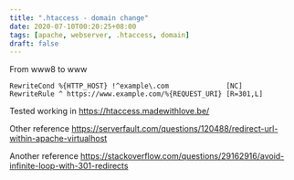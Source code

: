 ```yaml
---
title: ".htaccess - domain change"
date: 2020-07-10T00:20:25+08:00
tags: [apache, webserver, .htaccess, domain]
draft: false
---
```


From www8 to www
```
RewriteCond %{HTTP_HOST} !^example\.com              [NC]
RewriteRule ^ https://www.example.com/%{REQUEST_URI} [R=301,L]
```
Tested working in https://htaccess.madewithlove.be/

Other reference https://serverfault.com/questions/120488/redirect-url-within-apache-virtualhost

Another reference https://stackoverflow.com/questions/29162916/avoid-infinite-loop-with-301-redirects
